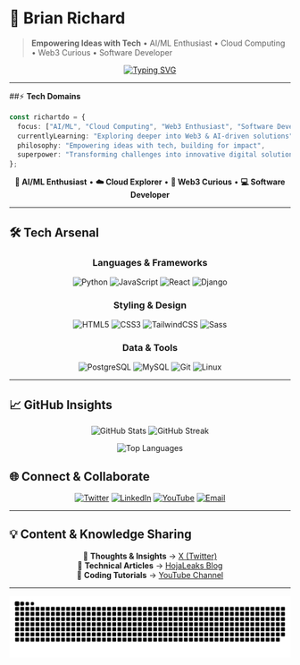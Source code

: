 # 🌟 Brian Richard

> **Empowering Ideas with Tech** • AI/ML Enthusiast • Cloud Computing • Web3 Curious • Software Developer


<div align="center">
  
  [![Typing SVG](https://readme-typing-svg.herokuapp.com?font=JetBrains+Mono&weight=500&size=24&pause=1000&color=00D9FF&center=true&vCenter=true&width=600&lines=Software+Engineer+%7C+Problem+Solver;Building+Scalable+Solutions;Mentoring+%26+Knowledge+Sharing;Always+Learning+%26+Growing)](https://git.io/typing-svg)
  
</div>

---

##⚡ **Tech Domains**
```typescript
const richartdo = {
  focus: ["AI/ML", "Cloud Computing", "Web3 Enthusiast", "Software Development"],
  currentlyLearning: "Exploring deeper into Web3 & AI-driven solutions",
  philosophy: "Empowering ideas with tech, building for impact",
  superpower: "Transforming challenges into innovative digital solutions"
};
```
<div align="center">
  
  **🤖 AI/ML Enthusiast** • **☁️ Cloud Explorer** • **🔗 Web3 Curious** • **💻 Software Developer**
  
</div>

---
## 🛠️ **Tech Arsenal**

<div align="center">

### **Languages & Frameworks**
![Python](https://img.shields.io/badge/Python-3776AB?style=for-the-badge&logo=python&logoColor=white)
![JavaScript](https://img.shields.io/badge/JavaScript-F7DF1E?style=for-the-badge&logo=javascript&logoColor=black)
![React](https://img.shields.io/badge/React-61DAFB?style=for-the-badge&logo=react&logoColor=black)
![Django](https://img.shields.io/badge/Django-092E20?style=for-the-badge&logo=django&logoColor=white)

### **Styling & Design**
![HTML5](https://img.shields.io/badge/HTML5-E34F26?style=for-the-badge&logo=html5&logoColor=white)
![CSS3](https://img.shields.io/badge/CSS3-1572B6?style=for-the-badge&logo=css3&logoColor=white)
![TailwindCSS](https://img.shields.io/badge/Tailwind_CSS-38B2AC?style=for-the-badge&logo=tailwind-css&logoColor=white)
![Sass](https://img.shields.io/badge/Sass-CC6699?style=for-the-badge&logo=sass&logoColor=white)

### **Data & Tools**
![PostgreSQL](https://img.shields.io/badge/PostgreSQL-316192?style=for-the-badge&logo=postgresql&logoColor=white)
![MySQL](https://img.shields.io/badge/MySQL-005C84?style=for-the-badge&logo=mysql&logoColor=white)
![Git](https://img.shields.io/badge/Git-F05032?style=for-the-badge&logo=git&logoColor=white)
![Linux](https://img.shields.io/badge/Linux-FCC624?style=for-the-badge&logo=linux&logoColor=black)

</div>

---
## 📈 **GitHub Insights**

<div align="center">
  
  <img src="https://github-readme-stats-sigma-five.vercel.app/api?username=richartdo&show_icons=true&theme=tokyonight&hide_border=true&title_color=00D9FF&icon_color=00D9FF&text_color=ffffff&bg_color=0D1117" alt="GitHub Stats" width="49%" />
  <img src="https://github-readme-streak-stats.herokuapp.com/?user=richartdo&theme=tokyonight&hide_border=true&stroke=00D9FF&ring=00D9FF&fire=00D9FF&currStreakLabel=00D9FF" alt="GitHub Streak" width="49%" />
  
</div>

<div align="center">
  
  ![Top Languages](https://github-readme-stats-sigma-five.vercel.app/api/top-langs/?username=richartdo&layout=compact&theme=tokyonight&hide_border=true&title_color=00D9FF&text_color=ffffff&bg_color=0D1117)
  
</div>

## 🌐 **Connect & Collaborate**

<div align="center">
  
  [![Twitter](https://img.shields.io/badge/Twitter-1DA1F2?style=for-the-badge&logo=twitter&logoColor=white)](https://x.com/MadeBy_Richard)
  [![LinkedIn](https://img.shields.io/badge/LinkedIn-0077B5?style=for-the-badge&logo=linkedin&logoColor=white)](https://www.linkedin.com/in/BrianRichard/)
  [![YouTube](https://img.shields.io/badge/YouTube-FF0000?style=for-the-badge&logo=youtube&logoColor=white)](https://www.youtube.com/@ibrahsofttv)
  [![Email](https://img.shields.io/badge/Email-D14836?style=for-the-badge&logo=gmail&logoColor=white)](mailto:brianarichard14@gmail.com)
  
</div>

---
## 💡 **Content & Knowledge Sharing**

<div align="center">
  
  📝 **Thoughts & Insights** → [X (Twitter)](https://x.com/MadeBy_Richard)  
  📖 **Technical Articles** → [HojaLeaks Blog](https://my-first-blog-lo06.onrender.com/)  
  🎥 **Coding Tutorials** → [YouTube Channel](https://www.youtube.com/@ibrahsofttv)
  
</div>

---


<div align="center">
  <img src="https://raw.githubusercontent.com/platane/snk/output/github-contribution-grid-snake-dark.svg" alt="Snake eating my contributions" />
</div>
